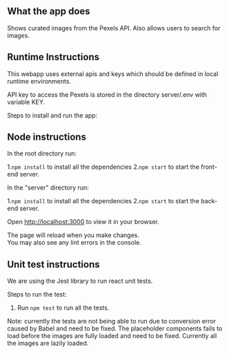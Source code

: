 
## What the app does
Shows curated images from the Pexels API. Also allows users to search for images.


## Runtime Instructions
This webapp uses external apis and keys which should be defined in local runtime environments.

API key to access the Pexels is stored in the directory server/.env with variable KEY.

Steps to install and run the app:

## Node instructions
In the root directory run:

1.`npm install` to install all the dependencies
2.`npm start` to start the front-end server.

In the "server" directory run:

1.`npm install` to install all the dependencies
2.`npm start` to start the back-end server.

Open [http://localhost:3000](http://localhost:3000) to view it in your browser.

The page will reload when you make changes.\
You may also see any lint errors in the console.

## Unit test instructions

We are using the Jest library to run react unit tests.

Steps to run the test:
1. Run `npm test` to run all the tests.

Note: currently the tests are not being able to run due to conversion error caused by Babel and need to be fixed.
The placeholder components fails to load before the images are fully loaded and need to be fixed. Currently all the images are lazily loaded.

